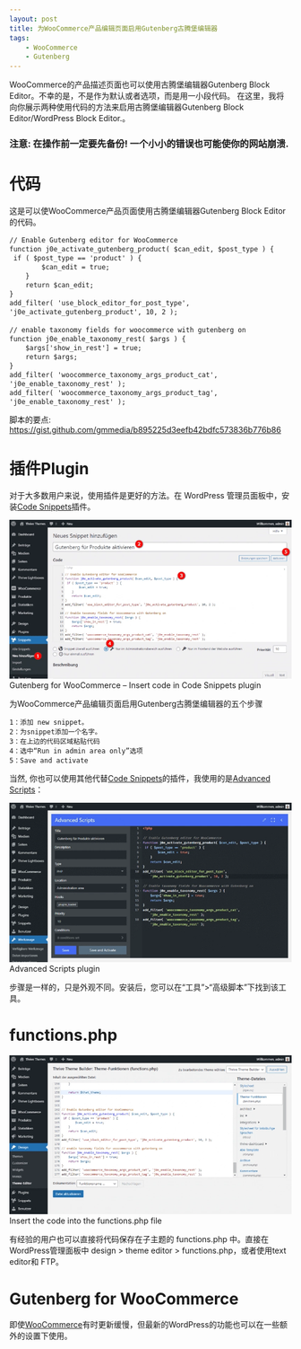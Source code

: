 ```yaml
---
layout: post
title: 为WooCommerce产品编辑页面启用Gutenberg古腾堡编辑器
tags:
    - WooCommerce
    - Gutenberg
---
```

WooCommerce的产品描述页面也可以使用古腾堡编辑器Gutenberg Block Editor。不幸的是，不是作为默认或者选项，而是用一小段代码。
在这里，我将向你展示两种使用代码的方法来启用古腾堡编辑器Gutenberg Block Editor/WordPress Block Editor.。

### 注意: 在操作前一定要先备份! 一个小小的错误也可能使你的网站崩溃.

# 代码

这是可以使WooCommerce产品页面使用古腾堡编辑器Gutenberg Block Editor的代码。

    // Enable Gutenberg editor for WooCommerce
    function j0e_activate_gutenberg_product( $can_edit, $post_type ) {
     if ( $post_type == 'product' ) {
            $can_edit = true;
        }
        return $can_edit;
    }
    add_filter( 'use_block_editor_for_post_type', 'j0e_activate_gutenberg_product', 10, 2 );

    // enable taxonomy fields for woocommerce with gutenberg on
    function j0e_enable_taxonomy_rest( $args ) {
        $args['show_in_rest'] = true;
        return $args;
    }
    add_filter( 'woocommerce_taxonomy_args_product_cat', 'j0e_enable_taxonomy_rest' );
    add_filter( 'woocommerce_taxonomy_args_product_tag', 'j0e_enable_taxonomy_rest' );
    
脚本的要点: https://gist.github.com/gmmedia/b895225d3eefb42bdfc573836b776b86

# 插件Plugin

对于大多数用户来说，使用插件是更好的方法。在 WordPress 管理员面板中，安装[Code Snippets](https://de.wordpress.org/plugins/code-snippets/)插件。

![Code Snippets](https://github.com/huijingfei/huijingfei.github.io/blob/master/images/code-snippets.webp?raw=true)
Gutenberg for WooCommerce – Insert code in Code Snippets plugin

为WooCommerce产品编辑页面启用Gutenberg古腾堡编辑器的五个步骤

    1：添加 new snippet。
    2：为snippet添加一个名字。
    3：在上边的代码区域粘贴代码
    4：选中“Run in admin area only”选项
    5：Save and activate

当然, 你也可以使用其他代替[Code Snippets](https://de.wordpress.org/plugins/code-snippets/)的插件，我使用的是[Advanced Scripts](https://bloggerpilot.com/tipp/advancedscripts)：

![Advanced Scripts](https://github.com/huijingfei/huijingfei.github.io/blob/master/images/advanced-scripts.webp?raw=true)
Advanced Scripts plugin

步骤是一样的，只是外观不同。安装后，您可以在“工具”>“高级脚本”下找到该工具。

# functions.php


![functions.php](https://github.com/huijingfei/huijingfei.github.io/blob/master/images/functions.webp?raw=true)
Insert the code into the functions.php file

有经验的用户也可以直接将代码保存在子主题的 functions.php 中。直接在WordPress管理面板中 design > theme editor > functions.php，或者使用text editor和 FTP。

# Gutenberg for WooCommerce

即使[WooCommerce](https://bloggerpilot.com/en/tag/woocommerce/)有时更新缓慢，但最新的WordPress的功能也可以在一些额外的设置下使用。

